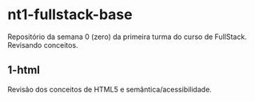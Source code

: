 # nt1-fullstack-base
Repositório da semana 0 (zero) da primeira turma do curso de FullStack. Revisando conceitos.


## 1-html

Revisão dos conceitos de HTML5 e semântica/acessibilidade.

